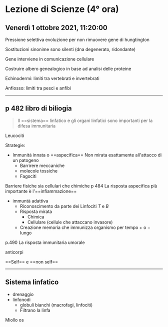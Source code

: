 #  Lezione di Scienze (4° ora)
## Venerdì 1 ottobre 2021, 11:20:00

Pressione selettiva evoluzione per non rimuovere gene di hungtington 

Sostituzioni sinonime sono silenti (dna degenerato, ridondante)

Gene interviene in comunicazione cellulare

Costruire albero genealogico in base ad analisi delle proteine

Echinodermi: limiti tra vertebrati e invertebrati

Anfiosso: limiti tra pesci e anfibi

---

## p 482 libro di biliogia

> Il ==sistema== linfatico e gli organi linfatici sono importanti per la difesa immunitaria


Leucociti

Strategie:
* Immunità innata o ==aspecifica==
Non mirata esattamente all'attacco di un  patogeno
	*	Barrirere meccaniche
	*	molecole tossiche
	*	Fagociti

Barriere fisiche sia cellulari che chimiche
p 484
La risposta aspecifica più importante è l'==infiammazione==
* immuntà adattiva
	* Riconoscimento da parte dei Linfociti $T$ e $B$
	 *	Risposta mirata 
		 *	Chimica
		 *	Cellulare (cellule che attaccano invasore)
	 *	Creazione memoria che immunizza organismo per tempo $+$ o $-$ lungo


p.490 
La risposta immunitaria umorale

anticorpi


==Self== e ==non self==

---
## Sistema linfatico
* drenaggio
* linfonodi
	* globuli bianchi (macrofagi, linfociti)
	* Filtrano la linfa



Miollo os
<!--stackedit_data:
eyJoaXN0b3J5IjpbMjA0NjM5NjQyNywxNDk4NTIzNDAxLC0xMj
QxMjI2NzMwLDE2MzA5MjE5NTgsMTc1MDg3ODIwMywxNjYyMjcz
ODA1LC00Njg3NTg5MjhdfQ==
-->